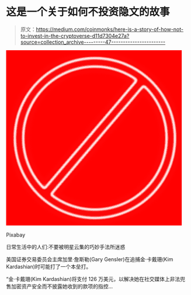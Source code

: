# 这是一个关于如何不投资隐文的故事

> 原文：<https://medium.com/coinmonks/here-is-a-story-of-how-not-to-invest-in-the-cryptoverse-d11d7304e27a?source=collection_archive---------47----------------------->

![](img/72f4af7b5f569f9ec950cbd771162ae8.png)

Pixabay

日常生活中的人们:不要被明星云集的巧妙手法所迷惑

美国证券交易委员会主席加里·詹斯勒(Gary Gensler)在追捕金·卡戴珊(Kim Kardashian)时可能打了一个本垒打。

“金·卡戴珊(Kim Kardashian)将支付 126 万美元，以解决她在社交媒体上非法兜售加密资产安全而不披露她收到的款项的指控…